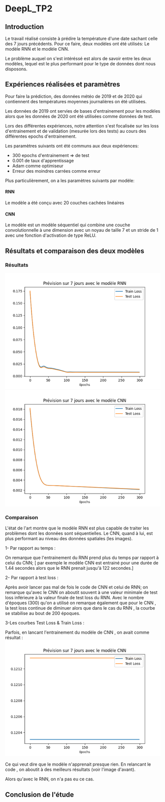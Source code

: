 # DeepL_TP2

## Introduction

Le travail réalisé consiste à prédire la température d'une date sachant celle des 7 jours
précédents. Pour ce faire, deux modèles ont été utilisés: Le modèle RNN et le modèle CNN.

Le problème auquel on s'est intéréssé est alors de savoir entre les deux modèles, lequel est
le plus performant pour le type de données dont nous disposons.

## Expériences réalisées et paramètres

Pour faire la prédiction, des données météo de 2019 et de 2020 qui contiennent des températures
moyennes journalières on été utilisées.

Les données de 2019 ont servies de bases d'entrainement pour les modèles alors que les données de
2020 ont été utilisées comme données de test.

Lors des différentes expériences, notre attention s'est focalisée sur les loss d'entrainement et de validation
(mesurée lors des tests) au cours des différentes epochs d'entrainement.

Les paramètres suivants ont été communs aux deux expériences:

- 300 epochs d'entrainement => de test
- 0.001 de taux d'apprentissage
- Adam comme optimiseur
- Erreur des moindres carrées comme erreur

Plus particulièrement, on a les paramètres suivants par modèle:

#### RNN

Le modèle a été conçu avec 20 couches cachées linéaires

#### CNN

Le modèle est un modèle séquentiel qui combine une couche convolutionnelle à une dimension avec un noyau de taille 7
et un stride de 1 avec une fonction d'activation de type ReLU.

## Résultats et comparaison des deux modèles

### Résultats

![image](RNN2.png)
![image](CNN2.png)

### Comparaison

L'état de l'art montre que le modèle RNN est plus capable de traiter les problèmes dont les données sont séquentielles. Le CNN, quand à lui, est plus performant au niveau des données spatiales (les images).

1- Par rapport au temps :

On remarque que l'entrainement du RNN prend plus du temps par rapport à celui du CNN; [ par exemple le modèle CNN est entrainé pour une durée de 1.44 secondes alors que le RNN prenait jusqu'à 122 secondes.]

2- Par rapport à test loss :

Après avoir lancer pas mal de fois le code de CNN et celui de RNN; on remarque qu'avec le CNN on aboutit souvent à une valeur minimale de test loss inférieure à la valeur finale de test loss du RNN.
Avec le nombre d'époques (300) qu'on a utilisé on remarque également que pour le CNN , la test loss continue de diminuer alors que dans le cas du RNN , la courbe se stabilise au bout de 200 époques.

3-Les courbes Test Loss & Train Loss :

Parfois, en lancant l'entrainement du modèle de CNN , on avait comme résultat :
![image](CNN_debut.png)

Ce qui veut dire que le modèle n'apprenait presque rien. En relancant le code , on aboutit à des meilleurs résultats (voir l'image d'avant).

Alors qu'avec le RNN, on n'a pas eu ce cas.

## Conclusion de l'étude
